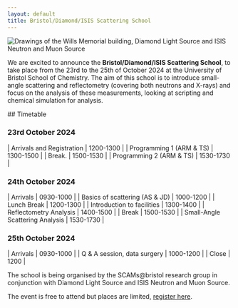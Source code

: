 ```yaml
---
layout: default
title: Bristol/Diamond/ISIS Scattering School   
---
```


![Drawings of the Wills Memorial building, Diamond Light Source and ISIS Neutron and Muon Source](/assets/img/bdi.png)
<br>

We are excited to announce the **Bristol/Diamond/ISIS Scattering School**, to take place from the 23rd to the 25th of October 2024 at the University of Bristol School of Chemistry.
The aim of this school is to introduce small-angle scattering and reflectometry (covering both neutrons and X-rays) and focus on the analysis of these measurements, looking at scripting and chemical simulation for analysis. 

## Timetable

### 23rd October 2024

| Arrivals and Registration        | 1200-1300 |
| Programming 1 (ARM & TS)         | 1300-1500 |
| Break.                           | 1500-1530 |
| Programming 2 (ARM & TS)         | 1530-1730 |

### 24th October 2024

| Arrivals                         | 0930-1000 |
| Basics of scattering (AS & JD)   | 1000-1200 |
| Lunch Break                      | 1200-1300 |
| Introduction to facilities       | 1300-1400 |
| Reflectometry Analysis           | 1400-1500 |
| Break                            | 1500-1530 |
| Small-Angle Scattering Analysis  | 1530-1730 |

### 25th October 2024

| Arrivals                         | 0930-1000 |
| Q & A session, data surgery      | 1000-1200 |
| Close                            | 1200      |

The school is being organised by the SCAMs@bristol research group in conjunction with Diamond Light Source and ISIS Neutron and Muon Source. 

The event is free to attend but places are limited, [register here](https://forms.gle/u2aJh5zLNrrVkDZR6). 
